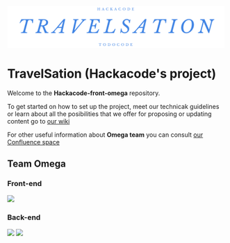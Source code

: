 <img src="src/assets/logo-comercial.png" width = 500 >

# TravelSation (Hackacode's project)

Welcome to the **Hackacode-front-omega** repository.

To get started on how to set up the project, meet our technicak guidelines or learn about all the posibilities that we offer for proposing or updating content go to [our wiki](https://github.com/jonathanMM97/hackacode-front-omega/wiki)

For other useful information about **Omega team** you can consult [our Confluence space](https://jonathanmunnozmorales.atlassian.net/wiki/spaces/~71202092c91749501e4b85bff1eaa0e3faf445/pages/33315/Proyecto+Hackacode+by+TodoCode)

## Team **Omega**
### Front-end
<div class="contributors">
    <img src="https://avatars.githubusercontent.com/u/116075515?v=4" />
</div>

### Back-end
<div class="contributors">
    <img src="https://avatars.githubusercontent.com/u/98433880?v=4" />
    <img src="https://avatars.githubusercontent.com/u/103342943?v=4" />
</div>
